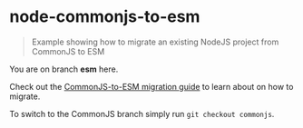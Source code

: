 # node-commonjs-to-esm

> Example showing how to migrate an existing NodeJS project from CommonJS to ESM

You are on branch **esm** here.

Check out the [CommonJS-to-ESM migration guide](https://tsmx.net/convert-existing-nodejs-project-from-commonjs-to-esm/) to learn about on how to migrate.

To switch to the CommonJS branch simply run `git checkout commonjs`.